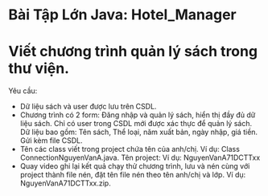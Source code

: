 # Bài Tập Lớn Java: Hotel_Manager
# Viết chương trình quản lý sách trong thư viện.
Yêu cầu:
  - Dữ liệu sách và user được lưu trên CSDL.
  - Chương trình có 2 form: Đăng nhập và quản lý sách, hiển thị đầy đủ dữ liệu sách. Chỉ có user trong CSDL mới được xác thực để quản lý sách. Dữ liệu bao gồm: Tên sách, Thể loại, năm xuất bản, ngày nhập, giá tiền. Gửi kèm file CSDL.
  - Tên các class viết trong project chứa tên của anh/chị. Ví dụ: Class ConnectionNguyenVanA.java. Tên project: Ví dụ: NguyenVanA71DCTTxx
  - Quay video ghi lại kết quả chạy thử chương trình, lưu và nén cùng với project thành file nén, đặt tên file nén theo tên anh/chị và lớp. Ví dụ: NguyenVanA71DCTTxx.zip.

